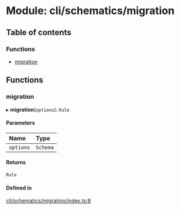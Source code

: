 # Module: cli/schematics/migration

## Table of contents

### Functions

- [migration](cli_schematics_migration.md#migration)

## Functions

### <a id="migration" name="migration"></a> migration

▸ **migration**(`options`): `Rule`

#### Parameters

| Name | Type |
| :------ | :------ |
| `options` | `Schema` |

#### Returns

`Rule`

#### Defined in

[cli/schematics/migration/index.ts:8](https://github.com/brickdoc/brickdoc/blob/master/apps/server-api/src/cli/schematics/migration/index.ts#L8)

